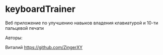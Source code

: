 # keyboardTrainer
Веб приложение по улучшению навыков владения клавиатурой и 10-ти пальцевой печати

Авторы:

Виталий https://github.com/ZingerXY